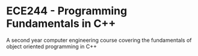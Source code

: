 # ECE244 - Programming Fundamentals in C++
A second year computer engineering course covering the fundamentals of object oriented programming in C++
